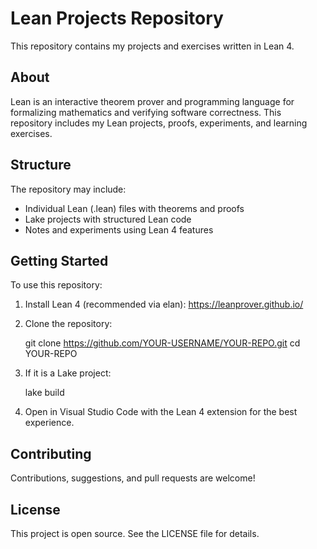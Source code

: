 Lean Projects Repository
=========================

This repository contains my projects and exercises written in Lean 4.

About
-----

Lean is an interactive theorem prover and programming language for formalizing mathematics
and verifying software correctness. This repository includes my Lean projects, proofs,
experiments, and learning exercises.

Structure
---------

The repository may include:

- Individual Lean (.lean) files with theorems and proofs
- Lake projects with structured Lean code
- Notes and experiments using Lean 4 features

Getting Started
---------------

To use this repository:

1. Install Lean 4 (recommended via elan): https://leanprover.github.io/
2. Clone the repository:

   git clone https://github.com/YOUR-USERNAME/YOUR-REPO.git
   cd YOUR-REPO

3. If it is a Lake project:

   lake build

4. Open in Visual Studio Code with the Lean 4 extension for the best experience.

Contributing
------------

Contributions, suggestions, and pull requests are welcome!

License
-------

This project is open source. See the LICENSE file for details.
